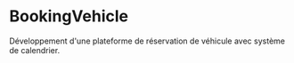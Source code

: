 # BookingVehicle
Développement d'une plateforme de réservation de véhicule avec système de calendrier. 
